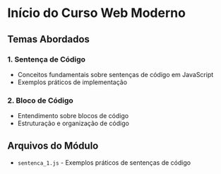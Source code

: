 # Início do Curso Web Moderno

## Temas Abordados

### 1. Sentença de Código
- Conceitos fundamentais sobre sentenças de código em JavaScript
- Exemplos práticos de implementação

### 2. Bloco de Código
- Entendimento sobre blocos de código
- Estruturação e organização de código

## Arquivos do Módulo

- `sentenca_1.js` - Exemplos práticos de sentenças de código